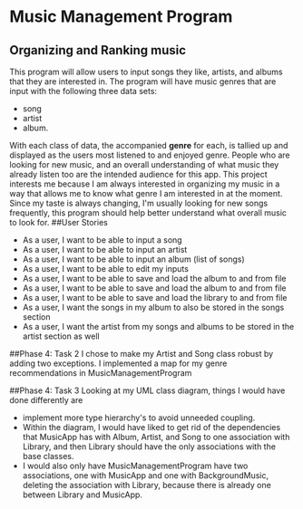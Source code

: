 # Music Management Program

## Organizing and Ranking music

This program will allow users to input songs they like, artists, and albums that they are interested
in. The program will have music genres that are input with
the following three data sets: 
- song
- artist 
- album.

With each class of data, the accompanied **genre** for each, is tallied
up and displayed as the users most listened to and enjoyed genre. People who 
are looking for new music, and an overall understanding of what music
they already listen too are the intended audience for this app. This project interests me
because I am always interested in organizing my music in a way that allows me to 
know what genre I am interested in at the moment. Since my taste is always changing,
I'm usually looking for new songs frequently, this program should help better understand
what overall music to look for.
##User Stories
- As a user, I want to be able to input a song
- As a user, I want to be able to input an artist
- As a user, I want to be able to input an album (list of songs)
- As a user, I want to be able to edit my inputs
- As a user, I want to be able to save and load the album to and from file
- As a user, I want to be able to save and load the album to and from file
- As a user, I want to be able to save and load the library to and from file
- As a user, I want the songs in my album to also be stored in the songs section
- As a user, I want the artist from my songs and albums to be stored in the artist section as well

##Phase 4: Task 2
I chose to make my Artist and Song class robust by adding two exceptions.
I implemented a map for my genre recommendations in MusicManagementProgram

##Phase 4: Task 3
Looking at my UML class diagram, things I would have
done differently are 
- implement more type hierarchy's to avoid unneeded coupling. 
- Within the diagram, I would have liked to get rid of the dependencies that MusicApp
has with Album, Artist, and Song to one association with Library, and then Library 
should have the only associations with the base classes.
- I would also only have MusicManagementProgram have two associations, one with
MusicApp and one with BackgroundMusic, deleting the 
association with Library, because there is already
one between Library and MusicApp.